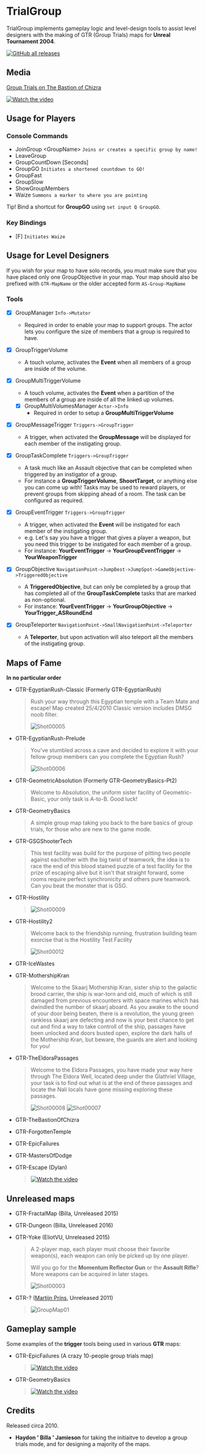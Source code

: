 # TrialGroup

TrialGroup implements gameplay logic and level-design tools to assist level designers with the making of GTR (Group Trials) maps for **Unreal Tournament 2004**.

[![GitHub all releases](https://img.shields.io/github/downloads/EliteTrials/UT2004-TrialGroup/total)](https://github.com/EliteTrials/UT2004-TrialGroup/releases)

## Media

[Group Trials on The Bastion of Chizra](https://youtu.be/-ebO_Sb1clA)

[![Watch the video](https://img.youtube.com/vi/-ebO_Sb1clA/maxresdefault.jpg)](https://youtu.be/-ebO_Sb1clA)
  
## Usage for Players

### Console Commands

- JoinGroup \<GroupName\> `Joins or creates a specific group by name!`
- LeaveGroup
- GroupCountDown [Seconds]
- GroupGO `Initiates a shortened countdown to GO!`
- GroupFast
- GroupSlow
- ShowGroupMembers
- Waize `Summons a marker to where you are pointing`

Tip! Bind a shortcut for **GroupGO** using `set input Q GroupGO`.

### Key Bindings

- [F] `Initiates Waize`

## Usage for Level Designers

If you wish for your map to have solo records, you must make sure that you have placed only one GroupObjective in your map. Your map should also be prefixed with `GTR-MapName` or the older accepted form `AS-Group-MapName`

### Tools

- [x] GroupManager `Info->Mutator`
  - Required in order to enable your map to support groups. The actor lets you configure the size of members that a group is required to have.

- [x] GroupTriggerVolume
  - A touch volume, activates the **Event** when all members of a group are inside of the volume.

- [x] GroupMultiTriggerVolume
  - A touch volume, activates the **Event** when a partition of the members of a group are inside of all the linked up volumes.

  - [x] GroupMultiVolumesManager `Actor->Info`
    - Required in order to setup a **GroupMultiTriggerVolume**

- [x] GroupMessageTrigger `Triggers->GroupTrigger`
  - A trigger, when activated the **GroupMessage** will be displayed for each member of the instigating group.
  
- [x] GroupTaskComplete `Triggers->GroupTrigger`
  - A task much like an Assault objective that can be completed when triggered by an instigator of a group.
  - For instance a **GroupTriggerVolume**, **ShoortTarget**, or anything else you can come up with!
        Tasks may be used to reward players, or prevent groups from skipping ahead of a room.
        The task can be configured as required.
  
- [x] GroupEventTrigger `Triggers->GroupTrigger`
  - A trigger, when activated the **Event** will be instigated for each member of the instigating group.
  - e.g. Let's say you have a trigger that gives a player a weapon, but you need this trigger to be instigated for each member of a group.
  - For instance: **YourEventTrigger** -> **YourGroupEventTrigger** -> **YourWeaponTrigger**

- [x] GroupObjective `NavigationPoint->JumpDest->JumpSpot->GameObjective->TriggeredObjective`
  - A **TriggeredObjective**, but can only be completed by a group that has completed all of the **GroupTaskComplete** tasks that are marked as non-optional.
  - For instance: **YourEventTrigger** -> **YourGroupObjective** -> **YourTrigger_ASRoundEnd**

- [x] GroupTeleporter `NavigationPoint->SmallNavigationPoint->Teleporter`
  - A **Teleporter**, but upon activation will also teleport all the members of the instigating group.

## Maps of Fame

**In no particular order**

- GTR-EgyptianRush-Classic (Formerly GTR-EgyptianRush)
  > Rush your way through this Egyptian temple with a Team Mate and escape! Map created 25/4/2010 Classic version includes DMSG noob filter.
  >
  >  ![Shot00005](https://user-images.githubusercontent.com/808593/223332791-d20065e6-c9e4-416a-aa2b-12223b7eb17b.png)
  
- GTR-EgyptianRush-Prelude
  > You've stumbled across a cave and decided to explore it with your fellow group members can you complete the Egyptian Rush?
  >
  > ![Shot00006](https://user-images.githubusercontent.com/808593/223332845-5fd41af9-96e2-484b-b70c-05e2ec2cab70.png)

- GTR-GeometricAbsolution (Formerly GTR-GeometryBasics-Pt2)
  > Welcome to Absolution, the uniform sister facility of Geometric-Basic, your only task is A-to-B. Good luck!

- GTR-GeometryBasics
  > A simple group map taking you back to the bare basics of group trials, for those who are new to the game mode.
  
- GTR-GSGShooterTech
  > This test facility was build for the purpose of pitting two people against eachother with the big twist of teamwork, the idea is to race the end of this blood stained puzzle of a test facility for the prize of escaping alive but it isn't that straight forward, some rooms require perfect synchronicity and others pure teamwork. Can you beat the monster that is GSG.

- GTR-Hostility
  > ![Shot00009](https://user-images.githubusercontent.com/808593/223341160-e9145a62-63c2-4931-90f4-4309507e6d29.png)

- GTR-Hostility2
  > Welcome back to the friendship running, frustration building team exorcise that is the Hostility Test Facility
  >
  > ![Shot00012](https://user-images.githubusercontent.com/808593/223341206-ab6b4bc2-bf78-4b61-9c10-b2f547cdba0a.png)

- GTR-IceWastes

- GTR-MothershipKran
  > Welcome to the Skaarj Mothership Kran, sister ship to the galactic brood carrier, the ship is war-torn and old, much of which is still damaged from previous encounters with space marines which has dwindled the number of skaarj aboard. As you awake to the sound of your door being beaten, there is a revolution, the young green rankless skaarj are defecting and now is your best chance to get out and find a way to take controll of the ship, passages have been unlocked and doors busted open, explore the dark halls of the Mothership Kran, but beware, the guards are alert and looking for you!

- GTR-TheEldoraPassages
  > Welcome to the Eldora Passages, you have made your way here through The Eldora Well, located deep under the Glathriel Village, your task is to find out what is at the end of these passages and locate the Nali locals have gone missing exploring these passages.
  >
  > ![Shot00008](https://user-images.githubusercontent.com/808593/223337333-0a5001ba-e3ac-4f14-bf74-53b348549c10.png) ![Shot00007](https://user-images.githubusercontent.com/808593/223337344-edd8c9f1-c41a-4fdb-b445-7ae1ed4ed29d.png)

- GTR-TheBastionOfChizra

- GTR-ForgottenTemple

- GTR-EpicFailures

- GTR-MastersOfDodge

- GTR-Escape (Dylan)
  > [![Watch the video](https://img.youtube.com/vi/t8upxFg6kSQ/maxresdefault.jpg)](https://youtu.be/t8upxFg6kSQ)

## Unreleased maps

- GTR-FractalMap (Billa, Unreleased 2015)

- GTR-Dungeon (Billa, Unreleased 2016)

- GTR-Yoke (EliotVU, Unreleased 2015)
  > A 2-player map, each player must choose their favorite weapon(s), each weapon can only be picked up by one player.
  >
  > Will you go for the **Momentum Reflector Gun** or the **Assault Rifle**? More weapons can be acquired in later stages.
  >
  > ![Shot00003](https://user-images.githubusercontent.com/808593/223329499-862d94a9-2e9d-4442-9526-0697d5dd7041.png)
  
- GTR-? ([Martijn Prins](http://www.martijnprins.com/level-design/), Unreleased 2011)
  > ![GroupMap01](https://user-images.githubusercontent.com/808593/223343122-5efb685a-57da-4214-9470-52ec36ff9a54.jpg)  

## Gameplay sample

Some examples of the **trigger** tools being used in various **GTR** maps:

- GTR-EpicFailures (A crazy 10-people group trials map)
  > [![Watch the video](https://img.youtube.com/vi/cVDr_BNKmC4/hqdefault.jpg)](https://youtu.be/cVDr_BNKmC4)

- GTR-GeometryBasics
  > [![Watch the video](https://img.youtube.com/vi/yfIcML7SpyU/hqdefault.jpg)](https://youtu.be/yfIcML7SpyU)

## Credits

Released circa 2010.

- **Haydon ' Billa ' Jamieson** for taking the initiaitve to develop a group trials mode, and for designing a majority of the maps.
